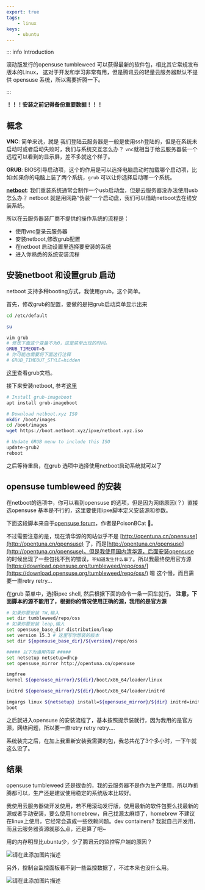 ```yaml
---
export: true
tags:
    - linux
keys:
    - ubuntu
---
```


::: info Introduction

滚动版发行的opensuse tumbleweed 可以获得最新的软件包，相比其它常规发布版本的Linux， 这对于开发和学习非常有用，但是腾讯云的轻量云服务器默认不提供 opensuse 系统，所以需要折腾一下。

:::

**！！！安装之前记得备份重要数据！！！**

## 概念

**VNC**: 简单来说，就是 我们登陆云服务器是一般是使用ssh登陆的，但是在系统未启动时或者启动失败时，我们与系统交互怎么办？ `vnc`就相当于给云服务器装一个远程可以看到的显示屏，差不多就这个样子。 

**GRUB**: BIOS引导启动项，这个的作用是可以选择电脑启动时加载哪个启动项，比如:如果你的电脑上装了两个系统，`grub` 可以让你选择启动哪一个系统。

[**netboot**](https://netboot.xyz): 我们重装系统通常会制作一个usb启动盘，但是云服务器没办法使用usb怎么办？ netboot 就是用网路“伪装”一个启动盘，我们可以借助netboot去在线安装系统。

所以在云服务器装厂商不提供的操作系统的流程是：

- 使用vnc登录云服务器
- 安装netboot,修改grub配置
- 在netboot 启动设置里选择要安装的系统
- 进入你熟悉的系统安装流程

## 安装netboot 和设置grub 启动

netboot 支持多种booting方式，我使用grub，这个简单。

首先，修改grub的配置，要做的是把grub启动菜单显示出来

```bash
cd /etc/default

su

vim grub
# 修改下面这个变量不为0，这是菜单出现的时间。
GRUB_TIMEOUT=5
# 你可能也需要将下面这行注释
# GRUB_TIMEOUT_STYLE=hidden
```

 [这里](https://www.gnu.org/software/grub/grub-documentation.html)查看grub文档。

接下来安装netboot, 参考[这里](https://netboot.xyz/docs/booting/grub)

```bash
# Install grub-imageboot
apt install grub-imageboot

# Download netboot.xyz ISO
mkdir /boot/images
cd /boot/images
wget https://boot.netboot.xyz/ipxe/netboot.xyz.iso

# Update GRUB menu to include this ISO
update-grub2
reboot
```

之后等待重启，在grub 选项中选择使用netboot启动系统就可以了

## opensuse tumbleweed 的安装

在netboot的选项中，你可以看到opensuse 的选项，但是因为网络原因(？）直接选opensuse 基本是不行的，这里要使用ipxe脚本定义安装源和参数。

下面这段脚本来自于[opensuse forum](https://forum.suse.org.cn/t/topic/13893)，作者是PoisonBCat 🙇‍。

不过需要注意的是，现在清华源的网站似乎不是 [http://opentuna.cn/opensuse](http://opentuna.cn/opensuse) 了，而是[http://opentuna.cn/opensuse](http://opentuna.cn/opensuse)。但是我使用国内清华源，后面安装opensuse 的时候出现了一些包找不到的错误，`不知道发生什么事了`。所以我最终使用官方源 [https://download.opensuse.org/tumbleweed/repo/oss/](https://download.opensuse.org/tumbleweed/repo/oss/)  嗯 这个慢，而且需要一直retry retry...

在grub 菜单中，选择ipxe shell, 然后根据下面的命令一条一回车就行。 **注意，下面脚本的源不能用了，根据你的情况使用正确的源，我用的是官方源**

```bash
# 如果你要安装 TW,输入
set dir tumbleweed/repo/oss
# 如果你要安装 leap,输入
set opensuse_base_dir distribution/leap
set version 15.3 # 这里写你想装的版本
set dir ${opensuse_base_dir}/${version}/repo/oss

##### 以下为通用内容 #####
set netsetup netsetup=dhcp
set opensuse_mirror http://opentuna.cn/opensuse

imgfree
kernel ${opensuse_mirror}/${dir}/boot/x86_64/loader/linux

initrd ${opensuse_mirror}/${dir}/boot/x86_64/loader/initrd

imgargs linux ${netsetup} install=${opensuse_mirror}/${dir} initrd=initrd noapic useSSH=1 SSHpassword="pa33w0rd"  ## 密码随便，如果启动的时候 kernel panic,去掉 noapic 再试一次
boot
```

之后就进入opensuse 的安装流程了，基本按照提示装就行，因为我用的是官方源，网络问题，所以要一直retry retry retry.... 

系统装完之后，在加上我重新安装我需要的包，我总共花了3个多小时，一下午就这么没了。


## 结果

opensuse tumbleweed 还是很香的，我的云服务器不是作为生产使用，所以咋折腾都可以，生产还是建议使用稳定的系统版本比较好。

我使用云服务器做开发使用，若不用滚动发行版，使用最新的软件包要么找最新的源或者手动安装，要么使用homebrew，自己找源太麻烦了，homebrew 不建议在linux上使用，它经常会造成一些依赖问题。dev containers? 我就自己开发用，而且云服务器资源就那么点，还是算了吧~

用的内存明显比ubuntu少，少了腾讯云的监控客户端的原因？

![请在此添加图片描述](https://cloud.zerlei.cn/f/WqFJ/20240706-28d90591.png)

另外，控制台监控面板看不到一些监控数据了，不过本来也没什么用。

![请在此添加图片描述](https://cloud.zerlei.cn/f/MyIz/20240706-b00a4015.png)
